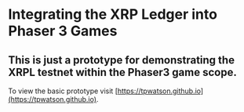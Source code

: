 # Integrating the XRP Ledger into Phaser 3 Games

## This is just a prototype for demonstrating the XRPL testnet within the Phaser3 game scope.

To view the basic prototype visit [https://tpwatson.github.io](https://tpwatson.github.io).
